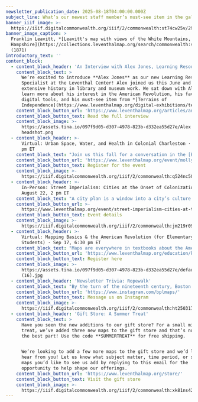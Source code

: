 ```yaml
---
newsletter_publication_date: 2025-08-18T04:00:00.000Z
subject_line: What’s our newest staff member’s must-see item in the gallery?
banner_iiif_image: >-
  https://iiif.digitalcommonwealth.org/iiif/2/commonwealth:st74cw25v/293,1908,10040,3948/1800,/0/default.jpg
banner_image_caption: >
  Franklin Leavitt, *[Leavitt's map with views of the White Mountains, New
  Hampshire](https://collections.leventhalmap.org/search/commonwealth:st74cw24k)*
  (1871)
introductory_text: ''
content_block:
  - content_block_header: 'An Interview with Alex Jones, Learning Resource Specialist'
    content_block_text: >
      We’re excited to introduce **Alex Jones** as our new Learning Resource
      Specialist at the Leventhal Center! Alex joined us this June and has an
      extensive history in library and museum work. We sat down with Alex to
      learn more about his interest in the American Revolution, his favorite
      digital tools, and his must-see item from *[Terrains of
      Independence](https://www.leventhalmap.org/digital-exhibitions/terrains-of-independence/)*.
    content_block_button_url: 'https://www.leventhalmap.org/articles/an-interview-with-alex-jones'
    content_block_button_text: Read the full interview
    content_block_image: >-
      https://assets.tina.io/097f9d05-d307-4978-823b-d332ea55d27e/Alex
      headshot.png
  - content_block_header: >-
      Virtual: Urban Space, Water, and Health in Colonial Charleston · Sep 16, 6
      pm ET 
    content_block_text: "Join us this fall for a conversation in the [Brown Seminar on the Historical Geography of the American Revolutionary Era](https://www.leventhalmap.org/tags/richard-h.-brown-seminar/) with historian **Molly Nebiolo**. Professor Nebiolo\_will explore the colonial geography of Charleston with a focus on tidal creeks and other waterbodies—both those marked on maps of this period as well as those hidden in the cartographic record. These maps open up a new perspective on the history of health and environment in the eighteenth century colonial American city.\n\n*This program is part of the [American Revolutionary Geographies Online (ARGO)](https://www.argomaps.org/) project.*\n"
    content_block_button_url: 'https://www.leventhalmap.org/event/molly-nebiolo-lecture/'
    content_block_button_text: Register for the event
    content_block_image: >-
      https://iiif.digitalcommonwealth.org/iiif/2/commonwealth:q524nc50k/2360,1623,2629,4023/full/0/default.jpg
  - content_block_header: >-
      In-Person: Street Imperialism: Cities at the Onset of Colonization ·
      August 22, 2 pm ET
    content_block_text: "A city plan is a window into a city’s culture and ways of life. Unfortunately, most historic urban maps that have made their way into modern collections were created by European and American cartographers and primarily depict cities designed or strongly influenced by the European practices. This leaves many peoples, cities, and cultures cartographically underrepresented.\n\nThis\_*From the Vault*\_map collections showing will spotlight highlights in our collections that depict global, pre-industrial cities that were founded by non-European cultures. Selections are curated by our\_Visitor Services & Exhibition Assistant,\_**Artem Sereda**.\n"
    content_block_button_url: >-
      https://www.leventhalmap.org/event/street-imperialism-cities-at-the-onset-of-colonization-from-the-vault-collections-showing/
    content_block_button_text: Event details
    content_block_image: >-
      https://iiif.digitalcommonwealth.org/iiif/2/commonwealth:jm219r09q/237,481,2637,3634/,1200/0/default.jpg
  - content_block_header: >-
      Virtual: Mapping Basics & the American Revolution (for Elementary
      Students) · Sep 17, 6:30 pm ET 
    content_block_text: "Maps are everywhere in textbooks about the American Revolution—troops on the move, shifting borders, colonies becoming states. But how can we help students really\_*read*\_these maps instead of skipping over them?\n\nIn this session, we’ll break down foundational map-reading skills and explore strategies to get students beyond “this is here, that is there.” We’ll also introduce the [American Revolutionary Geography Online (ARGO)](https://www.argomaps.org/) project and items from the Leventhal Center map collection to support your curriculum development. You’ll leave with classroom-ready ideas that center student inquiry and recognize whose stories maps include—and exclude.\n"
    content_block_button_url: 'https://www.leventhalmap.org/education/k12/professional-development/'
    content_block_button_text: Register here
    content_block_image: >-
      https://assets.tina.io/097f9d05-d307-4978-823b-d332ea55d27e/default
      (16).jpg
  - content_block_header: 'Newsletter Trivia: Ropewalk'
    content_block_text: "By the turn of the nineteenth century, Boston had over a dozen “ropewalks”, which were long buildings where rope was produced. Today, only one remains in Boston, which is the only surviving stone ropewalk in the United States. Where is this ropewalk?\n\n* Charlestown\n* Long Wharf\n* North End\n* East Boston\n\nThe answer to last newsletter’s question about which American city actively encourages public swimming in its adjacent river is **Memphis and the Mississippi River**.\n\nCorrect answers will be included in a random draw—the winner will receive the next three\_[Map of the Month club](https://www.leventhalmap.org/donate/map-of-the-month/)\_postcards for free.\_***Congratulations to our last winner, Joseph!*** In order to enter, make sure you follow us on [Bluesky](https://bsky.app/profile/bplmaps.bsky.social),\_[Instagram](https://www.instagram.com/bplmaps/)\_ or\_[Facebook](https://www.facebook.com/bplmaps)\_and direct message or email us the answer to the following question. We’ll accept answers until **August 25 at 9 am ET**.\n"
    content_block_button_url: 'https://www.instagram.com/bplmaps/'
    content_block_button_text: Message us on Instagram
    content_block_image: >-
      https://iiif.digitalcommonwealth.org/iiif/2/commonwealth:ht250317v/540,50,2971,4878/,1800/0/default.jpg
  - content_block_header: 'Gift Store: A Summer Treat'
    content_block_text: >
      Have you seen the new additions to our gift store? For a small mid-year
      treat, we’ve added three new maps to the gift store and that’s not even
      the best part! Use the code **SUMMERTREAT** for free shipping.


      We’re looking to add a few more maps to the gift store and we’d love to
      hear from you! Let us know what subject matter, time period, or specific
      maps you’d like to see us add by replying to this email for the
      opportunity to help shape our offerings.
    content_block_button_url: 'https://www.leventhalmap.org/store/'
    content_block_button_text: Visit the gift store
    content_block_image: >-
      https://iiif.digitalcommonwealth.org/iiif/2/commonwealth:xk81ns42m/283,300,5199,6223/1200,/0/default.jpg
---
```


